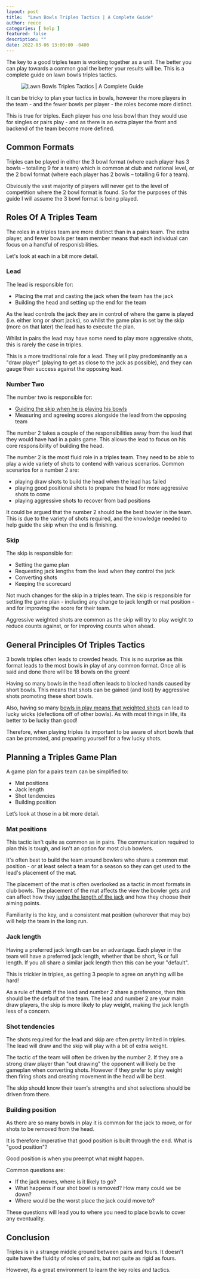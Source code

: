 ```yaml
---
layout: post
title:  "Lawn Bowls Triples Tactics | A Complete Guide"
author: reece
categories: [ help ]
featured: false
description: ""
date: 2022-03-06 13:00:00 -0400
---
```

    

<!-- wp:paragraph -->
<p xmlns="http://www.w3.org/1999/xhtml">The key to a good triples team is working together as a unit. The better you can play towards a common goal the better your results will be. This is a complete guide on lawn bowls triples tactics.</p>
<!-- /wp:paragraph -->

<!-- wp:image {"id":508,"sizeSlug":"full","linkDestination":"none"} -->
<figure class="wp-block-image size-full"><img src="/img/posts/lawn-bowls-triples-tactics.jpg" alt="Lawn Bowls Triples Tactics | A Complete Guide" class="wp-image-508"/></figure>
<!-- /wp:image -->

<!-- wp:paragraph -->
<p>It can be tricky to plan your tactics in bowls, however the more players in the team - and the fewer bowls per player - the roles become more distinct.</p>
<!-- /wp:paragraph -->

<!-- wp:paragraph -->
<p>This is true for triples. Each player has one less bowl than they would use for singles or pairs play - and as there is an extra player the front and backend of the team become more defined.</p>
<!-- /wp:paragraph -->

<!-- wp:heading -->
<h2>Common Formats</h2>
<!-- /wp:heading -->

<!-- wp:paragraph -->
<p>Triples can be played in either the 3 bowl format (where each player has 3 bowls – totalling 9 for a team) which is common at club and national level, or the 2 bowl format (where each player has 2 bowls – totalling 6 for a team). </p>
<!-- /wp:paragraph -->

<!-- wp:paragraph -->
<p>Obviously the vast majority of players will never get to the level of competition where the 2 bowl format is found. So for the purposes of this guide I will assume the 3 bowl format is being played.</p>
<!-- /wp:paragraph -->

<!-- wp:heading -->
<h2>Roles Of A Triples Team</h2>
<!-- /wp:heading -->

<!-- wp:paragraph -->
<p>The roles in a triples team are more distinct than in a pairs team. The extra player, and fewer bowls per team member means that each individual can focus on a handful of responisbilities.</p>
<!-- /wp:paragraph -->

<!-- wp:paragraph -->
<p>Let's look at each in a bit more detail.</p>
<!-- /wp:paragraph -->

<!-- wp:heading {"level":3} -->
<h3>Lead</h3>
<!-- /wp:heading -->

<!-- wp:paragraph -->
<p>The lead is responsible for:</p>
<!-- /wp:paragraph -->

<!-- wp:list -->
<ul><li>Placing the mat and casting the jack when the team has the jack</li><li>Building the head and setting up the end for the team</li></ul>
<!-- /wp:list -->

<!-- wp:paragraph -->
<p>As the lead controls the jack they are in control of where the game is played (i.e. either long or short jacks), so whilst the game plan is set by the skip (more on that later) the lead has to execute the plan.</p>
<!-- /wp:paragraph -->

<!-- wp:paragraph -->
<p>Whilst in pairs the lead may have some need to play more aggressive shots, this is rarely the case in triples.</p>
<!-- /wp:paragraph -->

<!-- wp:paragraph -->
<p>This is a more traditional role for a lead. They will play predominantly as a "draw player" (playing to get as close to the jack as possible), and they can gauge their success against the opposing lead.</p>
<!-- /wp:paragraph -->

<!-- wp:heading {"level":3} -->
<h3>Number Two</h3>
<!-- /wp:heading -->

<!-- wp:paragraph -->
<p>The number two is responsible for:</p>
<!-- /wp:paragraph -->

<!-- wp:list -->
<ul id="block-c113fe9b-d5d9-4704-b012-f370ee9d5d40"><li><a href="https://www.jackhighbowls.com/help/lawn-bowls-tips-for-skips/">Guiding the skip when he is playing his bowls</a></li><li>Measuring and agreeing scores alongside the lead from the opposing team</li></ul>
<!-- /wp:list -->

<!-- wp:paragraph -->
<p>The number 2 takes a couple of the responsibilities away from the lead that they would have had in a pairs game. This allows the lead to focus on his core responsibility of building the head.</p>
<!-- /wp:paragraph -->

<!-- wp:paragraph -->
<p>The number 2 is the most fluid role in a triples team. They need to be able to play a wide variety of shots to contend with various scenarios. Common scenarios for a number 2 are:</p>
<!-- /wp:paragraph -->

<!-- wp:list -->
<ul><li>playing draw shots to build the head when the lead has failed</li><li>playing good positional shots to prepare the head for more aggressive shots to come</li><li>playing aggressive shots to recover from bad positions </li></ul>
<!-- /wp:list -->

<!-- wp:paragraph -->
<p>It could be argued that the number 2 should be the best bowler in the team. This is due to the variety of shots required, and the knowledge needed to help guide the skip when the end is finishing.</p>
<!-- /wp:paragraph -->

<!-- wp:heading {"level":3} -->
<h3>Skip</h3>
<!-- /wp:heading -->

<!-- wp:paragraph -->
<p>The skip is responsible for:</p>
<!-- /wp:paragraph -->

<!-- wp:list -->
<ul><li>Setting the game plan</li><li>Requesting jack lengths from the lead when they control the jack</li><li>Converting shots</li><li>Keeping the scorecard</li></ul>
<!-- /wp:list -->

<!-- wp:paragraph -->
<p>Not much changes for the skip in a triples team. The skip is responsible for setting the game plan - including any change to jack length or mat position - and for improving the score for their team.</p>
<!-- /wp:paragraph -->

<!-- wp:paragraph -->
<p>Aggressive weighted shots are common as the skip will try to play weight to reduce counts against, or for improving counts when ahead.</p>
<!-- /wp:paragraph -->

<!-- wp:heading -->
<h2>General Principles Of Triples Tactics</h2>
<!-- /wp:heading -->

<!-- wp:paragraph -->
<p>3 bowls triples often leads to crowded heads. This is no surprise as this format leads to the most bowls in play of any common format. Once all is said and done there will be 18 bowls on the green!</p>
<!-- /wp:paragraph -->

<!-- wp:paragraph -->
<p>Having so many bowls in the head often leads to blocked hands caused by short bowls. This means that shots can be gained (and lost) by aggressive shots promoting these short bowls. </p>
<!-- /wp:paragraph -->

<!-- wp:paragraph -->
<p>Also, having so many <a href="https://www.jackhighbowls.com/help/how-to-play-the-yard-on-shot-in-bowls/">bowls in play means that weighted shots</a> can lead to lucky wicks (defections off of other bowls). As with most things in life, its better to be lucky than good!</p>
<!-- /wp:paragraph -->

<!-- wp:paragraph -->
<p>Therefore, when playing triples its important to be aware of short bowls that can be promoted, and preparing yourself for a few lucky shots.</p>
<!-- /wp:paragraph -->

<!-- wp:heading -->
<h2>Planning a Triples Game Plan</h2>
<!-- /wp:heading -->

<!-- wp:paragraph -->
<p>A game plan for a pairs team can be simplified to:</p>
<!-- /wp:paragraph -->

<!-- wp:list -->
<ul><li>Mat positions</li><li>Jack length</li><li>Shot tendencies</li><li>Building position</li></ul>
<!-- /wp:list -->

<!-- wp:paragraph -->
<p>Let’s look at those in a bit more detail.</p>
<!-- /wp:paragraph -->

<!-- wp:heading {"level":3} -->
<h3>Mat positions</h3>
<!-- /wp:heading -->

<!-- wp:paragraph -->
<p>This tactic isn't quite as common as in pairs. The communication required to plan this is tough, and isn't an option for most club bowlers.</p>
<!-- /wp:paragraph -->

<!-- wp:paragraph -->
<p>It's often best to build the team around bowlers who share a common mat position - or at least select a team for a season so they can get used to the lead's placement of the mat.</p>
<!-- /wp:paragraph -->

<!-- wp:paragraph -->
<p>The placement of the mat is often overlooked as a tactic in most formats in club bowls. The placement of the mat affects the view the bowler gets and can affect how they <a href="https://www.jackhighbowls.com/help/how-do-you-judge-the-length-of-a-jack-in-lawn-bowls-a-complete-guide/">judge the length of the jack</a> and how they choose their aiming points.</p>
<!-- /wp:paragraph -->

<!-- wp:paragraph -->
<p>Familiarity is the key, and a consistent mat position (wherever that may be) will help the team in the long run.</p>
<!-- /wp:paragraph -->

<!-- wp:heading {"level":3} -->
<h3>Jack length</h3>
<!-- /wp:heading -->

<!-- wp:paragraph -->
<p>Having a preferred jack length can be an advantage. Each player in the team will have a preferred jack length, whether that be short, ¾ or full length. If you all share a similar jack length then this can be your "default".</p>
<!-- /wp:paragraph -->

<!-- wp:paragraph -->
<p>This is trickier in triples, as getting 3 people to agree on anything will be hard!</p>
<!-- /wp:paragraph -->

<!-- wp:paragraph -->
<p>As a rule of thumb if the lead and number 2 share a preference, then this should be the default of the team. The lead and number 2 are your main draw players, the skip is more likely to play weight, making the jack length less of a concern.</p>
<!-- /wp:paragraph -->

<!-- wp:heading {"level":3} -->
<h3>Shot tendencies</h3>
<!-- /wp:heading -->

<!-- wp:paragraph -->
<p>The shots required for the lead and skip are often pretty limited in triples. The lead will draw and the skip will play with a bit of extra weight.</p>
<!-- /wp:paragraph -->

<!-- wp:paragraph -->
<p>The tactic of the team will often be driven by the number 2. If they are a strong draw player than "out drawing" the opponent will likely be the gameplan when converting shots. However if they prefer to play weight then firing shots and creating movement in the head will be best.</p>
<!-- /wp:paragraph -->

<!-- wp:paragraph -->
<p>The skip should know their team's strengths and shot selections should be driven from there.</p>
<!-- /wp:paragraph -->

<!-- wp:heading {"level":3} -->
<h3>Building position</h3>
<!-- /wp:heading -->

<!-- wp:paragraph -->
<p>As there are so many bowls in play it is common for the jack to move, or for shots to be removed from the head.</p>
<!-- /wp:paragraph -->

<!-- wp:paragraph -->
<p>It is therefore imperative that good position is built through the end. What is "good position"? </p>
<!-- /wp:paragraph -->

<!-- wp:paragraph -->
<p>Good position is when you preempt what might happen. </p>
<!-- /wp:paragraph -->

<!-- wp:paragraph -->
<p>Common questions are:</p>
<!-- /wp:paragraph -->

<!-- wp:list -->
<ul><li>If the jack moves, where is it likely to go?</li><li>What happens if our shot bowl is removed? How many could we be down?</li><li>Where would be the worst place the jack could move to?</li></ul>
<!-- /wp:list -->

<!-- wp:paragraph -->
<p>These questions will lead you to where you need to place bowls to cover any eventuality.</p>
<!-- /wp:paragraph -->

<!-- wp:heading -->
<h2>Conclusion</h2>
<!-- /wp:heading -->

<!-- wp:paragraph -->
<p>Triples is in a strange middle ground between pairs and fours. It doesn't quite have the fluidity of roles of pairs, but not quite as rigid as fours.</p>
<!-- /wp:paragraph -->

<!-- wp:paragraph -->
<p>However, its a great environment to learn the key roles and tactics.</p>
<!-- /wp:paragraph -->
    